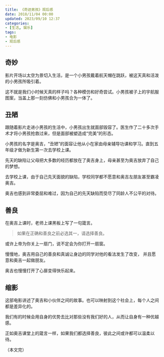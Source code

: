 ```yaml
---
title: 《奇迹男孩》观后感
date: 2018/11/04 00:00
updated: 2023/09/10 12:37
categories:
- [生活, 娱乐]
tags:
- 电影
- 观后感
---
```


## 奇妙

影片开场以太空为景切入生活，是一个小男孩戴着航天帽在跳跃，被这天真和活泼的小男孩所吸引着。

这不就是我们小时候天真的样子吗？各种模仿和好奇尝试。小男孩被子上的宇航服图案，当盖上那一刻仿佛和小男孩合为一体了。



## 丑陋

跟随着影片走进小男孩的生活中，小男孩出生就面部毁容了。医生作了二十多次手术才将小男孩抢救过来，但是面部被塑造成“完美”的形态。

小男孩的名字是奥吉，“丑陋”的面容让他从小在家由母亲辅导功课和学习。直到五年级才做为新生第一次去学校上课。

先天的缺陷让父母把大多数的经历都放在了奥吉身上，母亲甚至为奥吉放弃了自己的梦想。

去学校上课，由于自己先天面貌的缺陷，学校同学都不愿意和奥吉左朋友甚至霸凌奥吉。

奥吉也感到非常委屈和难过，因为自己的先天缺陷而受尽了同龄人不公平的对待。



## 善良

在奥吉上课时，老师上课黑板上写了一句箴言。

> 如果在正确和善良之前必选其一，请选择善良。



或许上帝为你关上一扇门，说不定会为你打开一扇窗。

慢慢地，奥吉用自己的善良和真诚让身边的同学对他的看法发生了改变， 并且愿意和奥吉一起做朋友。

奥吉也慢慢打开了心扉变得快乐起来。



## 缩影

这部电影讲述了奥吉和小伙伴之间的故事。也可以映射到这个社会上，每个人之间都是差异化的。

我们有的时候会用自身的优势去比对那些没有我们好的人，从而让自身有一种优越感。

正如奥吉课堂上的箴言一样，如果我们都选择善良，彼此之间或许都可以温柔以待。

（本文完）